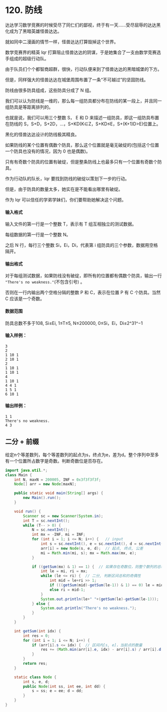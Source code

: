 # 120. 防线

达达学习数学竞赛的时候受尽了同仁们的鄙视，终于有一天......受尽屈辱的达达黑化成为了黑暗英雄怪兽达达。

就如同中二漫画的情节一样，怪兽达达打算毁掉这个世界。

数学竞赛界的精英 lqr 打算阻止怪兽达达的阴谋，于是她集合了一支由数学竞赛选手组成的超级行动队。

由于队员们个个都智商超群，很快，行动队便来到了怪兽达达的黑暗城堡的下方。

但是，同样强大的怪兽达达在城堡周围布置了一条“不可越过”的坚固防线。

防线由很多防具组成，这些防具分成了 N 组。

我们可以认为防线是一维的，那么每一组防具都分布在防线的某一段上，并且同一组防具是等距离排列的。

也就是说，我们可以用三个整数 S， E 和 D 来描述一组防具，即这一组防具布置在防线的 S，S+D，S+2D，…，S+KD(K∈Z，S+KD≤E，S+(K+1)D>E)位置上。

黑化的怪兽达达设计的防线极其精良。

如果防线的某个位置有偶数个防具，那么这个位置就是毫无破绽的(包括这个位置一个防具也没有的情况，因为 0 也是偶数)。

只有有奇数个防具的位置有破绽，但是整条防线上也最多只有一个位置有奇数个防具。

作为行动队的队长，lqr 要找到防线的破绽以策划下一步的行动。

但是，由于防具的数量太多，她实在是不能看出哪里有破绽。

作为 lqr 可以信任的学弟学妹们，你们要帮助她解决这个问题。

#### 输入格式

输入文件的第一行是一个整数 T，表示有 T 组互相独立的测试数据。

每组数据的第一行是一个整数 N。

之后 N 行，每行三个整数 Si，Ei，Di，代表第 i 组防具的三个参数，数据用空格隔开。

#### 输出格式

对于每组测试数据，如果防线没有破绽，即所有的位置都有偶数个防具，输出一行 `"There's no weakness."`(不包含引号) 。

否则在一行内输出两个空格分隔的整数 P 和 C，表示在位置 P 有 C 个防具。当然 C 应该是一个奇数。

#### 数据范围

防具总数不多于108, Si≤Ei, 1≤T≤5, N≤200000, 0≤Si，Ei，Di≤2^31^−1

#### 输入样例：

```
3
2
1 10 1
2 10 1
2
1 10 1 
1 10 1 
4
1 10 1 
4 4 1 
1 5 1 
6 10 1
```

#### 输出样例：

```
1 1
There's no weakness.
4 3
```



## 二分 + 前缀

给定n个等差数列，每个等差数列的起点为s，终点为e，差为d。整个序列中至多有一个位置所占数字是奇数。判断奇数位是否存在。

```java
import java.util.*;
class Main {
    int N, maxN = 200005, INF = 0x3f3f3f3f;
    Node[] arr = new Node[maxN];

    public static void main(String[] args) {
        new Main().run();
    }

    void run() {
        Scanner sc = new Scanner(System.in);
        int T = sc.nextInt();
        while (T-- > 0) {
            N = sc.nextInt();
            int mx = -INF, mi = INF;
            for (int i = 1; i <= N; i++) {   // input
                int s = sc.nextInt(), e = sc.nextInt(), d = sc.nextInt();
                arr[i] = new Node(s, e, d);  // 起点, 终点, 公差
                mi = Math.min(mi, s); mx = Math.max(mx, e);
            }

            if ((getSum(mx) & 1) == 1) {  // 如果存在奇数位，则整个数列的总和必然是奇数，反之
                int le = mi, ri = mx;
                while (le <= ri) {  // 二分, 判断区间总和的奇偶性
                    int mid = le+ri >> 1;
                    if (((getSum(mid)-getSum(le-1)) & 1) == 0) le = mid+1;
                    else ri = mid-1;
                }
                System.out.println(le+" "+(getSum(le)-getSum(le-1)));
            } else {
                System.out.println("There's no weakness.");
            }
        }
    }

    int getSum(int idx) {
        int res = 0;
        for (int i = 1; i <= N; i++) {
            if (arr[i].s <= idx) {  // 区间内[s, e]，当前点的数量
                res += (Math.min(arr[i].e, idx) - arr[i].s) / arr[i].d + 1;
            }
        }
        return res;
    }

    static class Node {
        int s, e, d;
        public Node(int ss, int ee, int dd) {
            s = ss; e = ee; d = dd;
        }
    }
}
```

